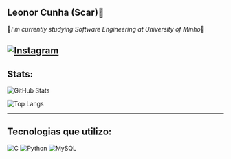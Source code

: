 ## Leonor Cunha (Scar)👋

💾*I'm currently studying Software Engineering at University of Minho*💾

[![Instagram](https://img.shields.io/badge/Instagram-E4405F?style=for-the-badge&logo=instagram&logoColor=white)](https://www.instagram.com/leonor.cunha_21/)
---

## Stats:

![GitHub Stats](https://github-readme-stats.vercel.app/api?username=21Scar&show_icons=true&theme=radical)

![Top Langs](https://github-readme-stats.vercel.app/api/top-langs/?username=21Scar&layout=compact&theme=radical)

---

## Tecnologias que utilizo:

![C](https://img.shields.io/badge/C-00599C?style=for-the-badge&logo=c&logoColor=white)
![Python](https://img.shields.io/badge/Python-3776AB?style=for-the-badge&logo=python&logoColor=white)
![MySQL](https://img.shields.io/badge/MySQL-4479A1?style=for-the-badge&logo=mysql&logoColor=white)
